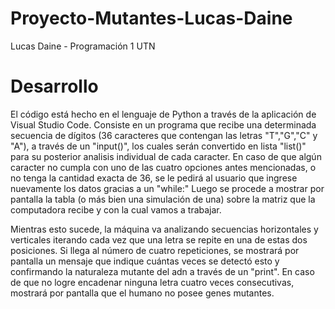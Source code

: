 # Proyecto-Mutantes-Lucas-Daine
Lucas Daine - Programación 1 UTN
# Desarrollo
El código está hecho en el lenguaje de Python a través de la aplicación de Visual Studio Code.
Consiste en un programa que recibe una determinada secuencia de dígitos (36 caracteres que 
contengan las letras "T","G","C" y "A"), a través de un "input()", los cuales serán convertido en 
lista "list()" para su posterior analisis individual de cada caracter. En caso de que algún caracter
no cumpla con uno de las cuatro opciones antes mencionadas, o no tenga la cantidad exacta de 36, se
le pedirá al usuario que ingrese nuevamente los datos gracias a un "while:"
Luego se procede a mostrar por pantalla la tabla (o más bien una simulación de una) sobre la matriz 
que la computadora recibe y con la cual vamos a trabajar.

Mientras esto sucede, la máquina va analizando secuencias horizontales y verticales iterando cada vez
que una letra se repite en una de estas dos posiciones. Si llega al número de cuatro repeticiones, 
se mostrará por pantalla un mensaje que indique cuántas veces se detectó esto y confirmando la 
naturaleza mutante del adn a través de un "print". En caso de que no logre encadenar ninguna letra
cuatro veces consecutivas, mostrará por pantalla que el humano no posee genes mutantes.
